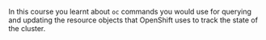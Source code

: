 In this course you learnt about ``oc`` commands you would use for querying and updating the resource objects that OpenShift uses to track the state of the cluster.
